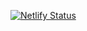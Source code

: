[![Netlify Status](https://api.netlify.com/api/v1/badges/dcfba5f3-26f8-4ba4-ba14-ea1ace6067f6/deploy-status)](https://app.netlify.com/sites/cv-tcdevengr/deploys)